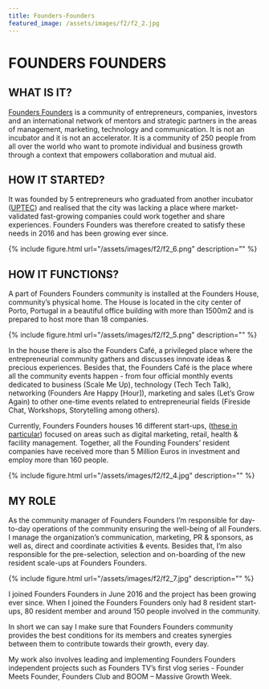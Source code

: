 ```yaml
---
title: Founders-Founders
featured_image: /assets/images/f2/f2_2.jpg
---
```

# FOUNDERS FOUNDERS

## WHAT IS IT?

[Founders Founders](http://www.founders-founders.com/) is a community of entrepreneurs, companies, investors and an international network of mentors and strategic partners in the areas of management, marketing, technology and communication. It is not an incubator and it is not an accelerator. It is a community of 250 people from all over the world who want to promote individual and business growth through a context that empowers collaboration and mutual aid.

## HOW IT STARTED?

It was founded by 5 entrepreneurs who graduated from another incubator ([UPTEC](https://uptec.up.pt/)) and realised that the city was lacking a place where market-validated fast-growing companies could work together and share experiences. Founders Founders was therefore created to satisfy these needs in 2016 and has been growing ever since.

{% include figure.html url="/assets/images/f2/f2_6.png" description="" %}

## HOW IT FUNCTIONS?

A part of Founders Founders community is installed at the Founders House, community’s physical home. The House is located in the city center of Porto, Portugal in a beautiful office building with more than 1500m2 and is prepared to host more than 18 companies.

{% include figure.html url="/assets/images/f2/f2_5.png" description="" %}

In the house there is also the Founders Café, a privileged place where the entrepreneurial community gathers and discusses innovate ideas & precious experiences. Besides that, the Founders Café is the place where all the community events happen - from four official monthly events dedicated to business (Scale Me Up), technology (Tech Tech Talk), networking (Founders Are Happy [Hour]), marketing and sales (Let’s Grow Again) to other one-time events related to entrepreneurial fields (Fireside Chat, Workshops, Storytelling among others).

Currently, Founders Founders houses 16 different start-ups, ([these in particular](http://www.founders-founders.com/residents/)) focused on areas such as digital marketing, retail, health & facility management. Together, all the Founding Founders’ resident companies have received more than 5 Million Euros in investment and employ more than 160 people.

{% include figure.html url="/assets/images/f2/f2_4.jpg" description="" %}

## MY ROLE

As the community manager of Founders Founders I’m responsible for day-to-day operations of the community ensuring the well-being of all Founders. I manage the organization’s communication, marketing, PR & sponsors, as well as, direct and coordinate activities & events. Besides that, I’m also responsible for the pre-selection, selection and on-boarding of the new resident scale-ups at Founders Founders.

{% include figure.html url="/assets/images/f2/f2_7.jpg" description="" %}

I joined Founders Founders in June 2016 and the project has been growing ever since. When I joined the Founders Founders only had 8 resident start-ups, 80 resident member and around 150 people involved in the community.

In short we can say I make sure that Founders Founders community provides the best conditions for its members and creates synergies between them to contribute towards their growth, every day.

My work also involves leading and implementing Founders Founders independent projects such as Founders TV’s first vlog series  - Founder Meets Founder, Founders Club and BOOM – Massive Growth Week.